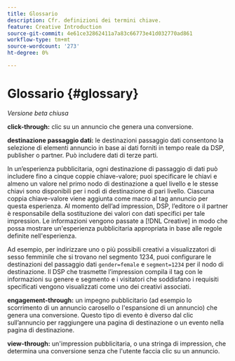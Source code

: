 ```yaml
---
title: Glossario
description: Cfr. definizioni dei termini chiave.
feature: Creative Introduction
source-git-commit: 4e61ce32862411a7a83c66773e41d032770ad861
workflow-type: tm+mt
source-wordcount: '273'
ht-degree: 0%

---
```


# Glossario {#glossary}

*Versione beta chiusa*

<!-- more feature metadata?? -->

<!-- ## A-B {#a-b} -->

<!-- not sure I need these "x-through" terms since that we're not creating conversion pixels in this UI, but see if they come up in other text -->

**click-through:** clic su un annuncio che genera una conversione.

**destinazione passaggio dati:** le destinazioni passaggio dati consentono la selezione di elementi annuncio in base ai dati forniti in tempo reale da DSP, publisher o partner. Può includere dati di terze parti.

<!-- verify this -->In un’esperienza pubblicitaria, ogni destinazione di passaggio di dati può includere fino a cinque coppie chiave-valore; puoi specificare le chiavi e almeno un valore nel primo nodo di destinazione a quel livello e le stesse chiavi sono disponibili per i nodi di destinazione di pari livello. Ciascuna coppia chiave-valore viene aggiunta come macro al tag annuncio per questa esperienza. Al momento dell’ad impression, DSP, l’editore o il partner è responsabile della sostituzione dei valori con dati specifici per tale impression. Le informazioni vengono passate a [!DNL Creative] in modo che possa mostrare un&#39;esperienza pubblicitaria appropriata in base alle regole definite nell&#39;esperienza.

Ad esempio, per indirizzare uno o più possibili creativi a visualizzatori di sesso femminile che si trovano nel segmento 1234, puoi configurare le destinazioni del passaggio dati `gender=female` e `segment=1234` per il nodo di destinazione. Il DSP che trasmette l’impression compila il tag con le informazioni su genere e segmento e i visitatori che soddisfano i requisiti specificati vengono visualizzati come uno dei creativi associati.

**engagement-through:** un impegno pubblicitario (ad esempio lo scorrimento di un annuncio carosello o l&#39;espansione di un annuncio) che genera una conversione. Questo tipo di evento è diverso dal clic sull’annuncio per raggiungere una pagina di destinazione o un evento nella pagina di destinazione.

<!-- or flexible html5 creative variation? Not sure we need to mention this since there's no place to view the different variations per se:

**variation of a flexible HTML5 creative:** A derivation of a flexible HTML5 creative asset in your [!UICONTROL Creative Libraries], which is generated when you assign the creative to an experience and change any of the default attributes within the experience.
-->

**view-through:** un&#39;impression pubblicitaria, o una stringa di impression, che determina una conversione senza che l&#39;utente faccia clic su un annuncio.
